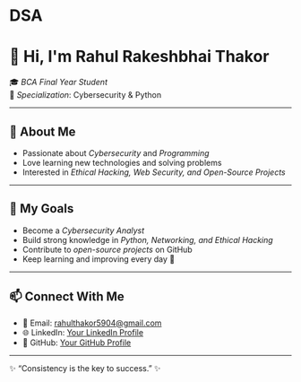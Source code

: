# DSA
# 👋 Hi, I'm Rahul Rakeshbhai Thakor

🎓 *BCA Final Year Student*  
📌 *Specialization*: Cybersecurity & Python  

---

## 🚀 About Me
- Passionate about *Cybersecurity* and *Programming*  
- Love learning new technologies and solving problems  
- Interested in *Ethical Hacking, Web Security, and Open-Source Projects*

---

## 🎯 My Goals
- Become a *Cybersecurity Analyst*  
- Build strong knowledge in *Python, Networking, and Ethical Hacking*  
- Contribute to *open-source projects* on GitHub  
- Keep learning and improving every day 🚀  

---

## 📫 Connect With Me
- 📧 Email: rahulthakor5904@gmail.com  
- 🌐 LinkedIn: [Your LinkedIn Profile](https://www.linkedin.com/in/rahul-thakor-b772712a5?utm_source=share&utm_campaign=share_via&utm_content=profile&utm_medium=android_app)  
- 🐙 GitHub: [Your GitHub Profile](https://github.com/bunny1008)  

---

✨ “Consistency is the key to success.” ✨
